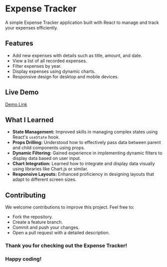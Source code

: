 # Expense Tracker

A simple Expense Tracker application built with React to manage and track your expenses efficiently.

## Features
- Add new expenses with details such as title, amount, and date.
- View a list of all recorded expenses.
- Filter expenses by year.
- Display expenses using dynamic charts.
- Responsive design for desktop and mobile devices.

## Live Demo
[Demo Link](https://janvihatwar.github.io/ExpenseTracker/)

## What I Learned
- **State Management:** Improved skills in managing complex states using React's `useState` hook.
- **Props Drilling:** Understood how to effectively pass data between parent and child components using props.
- **Dynamic Filtering:** Gained experience in implementing dynamic filters to display data based on user input.
- **Chart Integration:** Learned how to integrate and display data visually using libraries like Chart.js or similar.
- **Responsive Layouts:** Enhanced proficiency in designing layouts that adapt to different screen sizes.

## Contributing
We welcome contributions to improve this project. Feel free to:
- Fork the repository.
- Create a feature branch.
- Commit and push your changes.
- Open a pull request with a detailed description.

### Thank you for checking out the Expense Tracker! 
### Happy coding!
